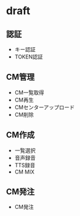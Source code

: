 # draft

## 認証

- キー認証
- TOKEN認証

## CM管理

- CM一覧取得
- CM再生
- CMセンターアップロード
- CM削除

## CM作成

- 一覧選択
- 音声録音
- TTS録音
- CM MIX

## CM発注

- CM発注
